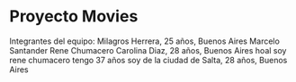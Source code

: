 # Proyecto Movies
Integrantes del equipo:
Milagros Herrera, 25 años, Buenos Aires
Marcelo Santander
Rene Chumacero
Carolina Diaz, 28 años, Buenos Aires
hoal soy rene chumacero tengo 37 años soy de la ciudad de Salta, 28 años, Buenos Aires